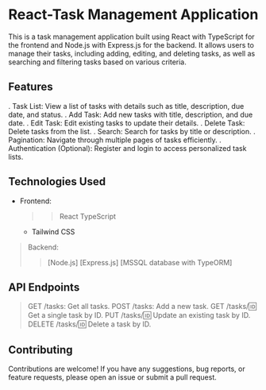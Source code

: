 # React-Task Management Application

This is a task management application built using React with TypeScript for the frontend and Node.js with Express.js for the backend. It allows users to manage their tasks, including adding, editing, and deleting tasks, as well as searching and filtering tasks based on various criteria.

## Features
. Task List: View a list of tasks with details such as title, description, due date, and status.
. Add Task: Add new tasks with title, description, and due date.
. Edit Task: Edit existing tasks to update their details.
. Delete Task: Delete tasks from the list.
. Search: Search for tasks by title or description.
. Pagination: Navigate through multiple pages of tasks efficiently.
. Authentication (Optional): Register and login to access personalized task lists.

## Technologies Used
* Frontend:
  >> React
  >> TypeScript
  * Tailwind CSS

> Backend:
  >> [Node.js]
  >> [Express.js]
  >> [MSSQL database with TypeORM]

## API Endpoints
> GET /tasks: Get all tasks.
> POST /tasks: Add a new task.
> GET /tasks/:id: Get a single task by ID.
> PUT /tasks/:id: Update an existing task by ID.
> DELETE /tasks/:id: Delete a task by ID.

## Contributing
Contributions are welcome! If you have any suggestions, bug reports, or feature requests, please open an issue or submit a pull request.
